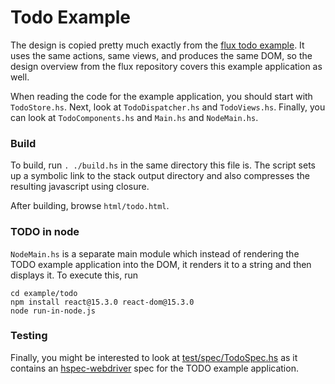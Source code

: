 # Todo Example

The design is copied pretty much exactly from the [flux todo
example](https://github.com/facebook/flux/tree/master/examples/flux-todomvc).
It uses the same actions, same views, and produces the same DOM, so
the design overview from the flux repository covers this example
application as well.

When reading the code for the example application, you should start
with `TodoStore.hs`.  Next, look at `TodoDispatcher.hs` and
`TodoViews.hs`.  Finally, you can look at `TodoComponents.hs` and
`Main.hs` and `NodeMain.hs`.

### Build

To build, run `. ./build.hs` in the same directory this file is. The
script sets up a symbolic link to the stack output directory and also
compresses the resulting javascript using closure.

After building, browse `html/todo.html`.

### TODO in node

`NodeMain.hs` is a separate main module which instead of rendering the
TODO example application into the DOM, it renders it to a string and
then displays it.  To execute this, run

~~~
cd example/todo
npm install react@15.3.0 react-dom@15.3.0
node run-in-node.js
~~~

### Testing

Finally, you might be interested to look at
[test/spec/TodoSpec.hs](https://bitbucket.org/wuzzeb/react-flux/src/tip/test/spec/TodoSpec.hs)
as it contains an
[hspec-webdriver](https://hackage.haskell.org/package/hspec-webdriver)
spec for the TODO example application.
